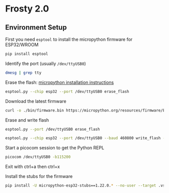 # Frosty 2.0

## Environment Setup

First you need `esptool` to install the micropython firmware for ESP32/WROOM

```bash
pip install esptool
```

Identify the port (usually `/dev/ttyUSB0`)

```bash
dmesg | grep tty
```

Erase the flash: [micropython installation instructions](https://micropython.org/download/ESP32_GENERIC/)

```bash
esptool.py --chip esp32 --port /dev/ttyUSB0 erase_flash
```

Download the latest firmware

```bash
curl -o ./bin/firmware.bin https://micropython.org/resources/firmware/ESP32_GENERIC-20240222-v1.22.2.bin
```

Erase and write flash

```bash
esptool.py --port /dev/ttyUSB0 erase_flash
```

```bash
esptool.py --chip esp32 --port /dev/ttyUSB0 --baud 460800 write_flash -z 0x1000 ./bin/firmware.bin
```

Start a picocom session to get the Python REPL

```bash
picocom /dev/ttyUSB0 -b115200
```

Exit with ctrl+a then ctrl+x

Install the stubs for the firmware

```bash
pip install -U micropython-esp32-stubs==1.22.0.* --no-user --target .vscode/Pico-W-Stub
```
